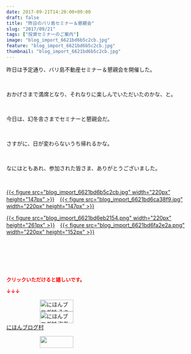 ```yaml
---
date: 2017-09-21T14:20:00+09:00
draft: false
title: "昨日のバリ島セミナー＆懇親会"
slug: "2017/09/21"
tags: ["投資セミナーのご案内"]
image: "blog_import_6621bd6b5c2cb.jpg"
feature: "blog_import_6621bd6b5c2cb.jpg"
thumbnail: "blog_import_6621bd6b5c2cb.jpg"
---
```

<p>昨日は予定通り、バリ島不動産セミナー＆懇親会を開催した。</p><p> </p><p>おかげさまで満席となり、それなりに楽しんでいただいたのかな、と。</p><p> </p><p>今日は、幻冬舎さまでセミナーと懇親会だ。</p><p> </p><p>さすがに、日が変わらないうち帰れるかな。</p><p> </p><p>なにはともあれ、参加された皆さま、ありがとうございました。</p><p> </p><p><a href="blog_import_6621bd6b5c2cb.jpg">{{< figure src="blog_import_6621bd6b5c2cb.jpg" width="220px" height="147px" >}}</a>　<a href="blog_import_6621bd6ca38f9.jpg">{{< figure src="blog_import_6621bd6ca38f9.jpg" width="220px" height="147px" >}}</a></p><p><a href="blog_import_6621bd6eb2154.png">{{< figure src="blog_import_6621bd6eb2154.png" width="220px" height="261px" >}}</a>　<a href="blog_import_6621bd6fa2e2a.png">{{< figure src="blog_import_6621bd6fa2e2a.png" width="220px" height="152px" >}}</a></p><p> </p><p> </p><p> </p><p><font color="#ff0000" size="2"><strong>クリックいただけると嬉しいです。</strong></font></p><p><font color="#ff0000" size="2"><strong>↓↓↓</strong></font></p><p><a href="ranking.html?p_cid=01260127" id="&amp;blogmura_banner" target="_blank"><img alt="にほんブログ村 その他生活ブログ 不動産投資へ" border="0" height="31" src="data:image/svg+xml;charset=utf-8,%3Csvg%20xmlns%3D%22http%3A%2F%2Fwww.w3.org%2F2000%2Fsvg%22%20title%3D%22Placeholder%20for%20Images%22%20role%3D%22presentation%22%20viewBox%3D%220%200%2088%2031%22%20%2F%3E" width="88" data-src="//life.blogmura.com/hudousantoushi/img/hudousantoushi88_31.gif" style="aspect-ratio: auto 88 / 31;"/><noscript><img alt="にほんブログ村 その他生活ブログ 不動産投資へ" border="0" height="31" src="//life.blogmura.com/hudousantoushi/img/hudousantoushi88_31.gif" width="88"></noscript></a><br/><a href="ranking.html?p_cid=01260127" target="_blank"><img alt="にほんブログ村 海外生活ブログ バリ島情報へ" border="0" height="31" src="data:image/svg+xml;charset=utf-8,%3Csvg%20xmlns%3D%22http%3A%2F%2Fwww.w3.org%2F2000%2Fsvg%22%20title%3D%22Placeholder%20for%20Images%22%20role%3D%22presentation%22%20viewBox%3D%220%200%2088%2031%22%20%2F%3E" width="88" data-src="https://img-proxy.blog-video.jp/images?url=http%3A%2F%2Foverseas.blogmura.com%2Fbali%2Fimg%2Fbali88_31.gif" style="aspect-ratio: auto 88 / 31;"/><noscript><img alt="にほんブログ村 海外生活ブログ バリ島情報へ" border="0" height="31" src="https://img-proxy.blog-video.jp/images?url=http%3A%2F%2Foverseas.blogmura.com%2Fbali%2Fimg%2Fbali88_31.gif" width="88"></noscript></a><br/><a href="ranking.html?p_cid=01260127" target="_blank">にほんブログ村</a></p><p><a href="link.php?1804582" title="人気ブログランキングへ"><img border="0" height="31" src="data:image/svg+xml;charset=utf-8,%3Csvg%20xmlns%3D%22http%3A%2F%2Fwww.w3.org%2F2000%2Fsvg%22%20title%3D%22Placeholder%20for%20Images%22%20role%3D%22presentation%22%20viewBox%3D%220%200%2088%2031%22%20%2F%3E" width="88" data-src="https://blog.with2.net/img/banner/banner_22.gif" style="aspect-ratio: auto 88 / 31;"/><noscript><img border="0" height="31" src="https://blog.with2.net/img/banner/banner_22.gif" width="88"></noscript></a></p><p> </p><p> </p>

